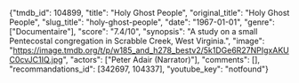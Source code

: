 {"tmdb_id": 104899, "title": "Holy Ghost People", "original_title": "Holy Ghost People", "slug_title": "holy-ghost-people", "date": "1967-01-01", "genre": ["Documentaire"], "score": "7.4/10", "synopsis": "A study on a small Pentecostal congregation in Scrabble Creek, West Virginia.", "image": "https://image.tmdb.org/t/p/w185_and_h278_bestv2/5k1DGe6R27NPIgxAKUC0cvJC1IQ.jpg", "actors": ["Peter Adair (Narrator)"], "comments": [], "recommandations_id": [342697, 104337], "youtube_key": "notfound"}